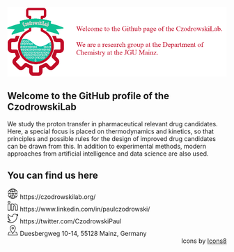<picture>
 <img alt="CzodrowskiLab Banner" src="./CzodrowskiLab_banner_gh_v2.png">
</picture>

## Welcome to the GitHub profile of the CzodrowskiLab
We study the proton transfer in pharmaceutical relevant drug candidates. Here, a special focus is placed on thermodynamics and kinetics, so that principles and possible rules for the design of improved drug candidates can be drawn from this. In addition to experimental methods, modern approaches from artificial intelligence and data science are also used.

## You can find us here
<div align="left">
 <picture>
 <source media="(prefers-color-scheme: dark)" srcset="./icons8-website-50-white.png" width="25px" height="25px">
 <source media="(prefers-color-scheme: light)" srcset="./icons8-website-50.png" width="25px" height="25px">
 <img alt="Website Logo" src="./icons8-website-50.png" width="25px" height="25px">
</picture> https://czodrowskilab.org/
</div>
<div align="left">
 <picture>
  <source media="(prefers-color-scheme: dark)" srcset="./icons8-linkedin-50-white.png" width="25px" height="25px">
  <source media="(prefers-color-scheme: light)" srcset="./icons8-linkedin-50.png" width="25px" height="25px">
  <img alt="Linkedin Logo" src="./icons8-linkedin-50.png" width="25px" height="25px">
 </picture> https://www.linkedin.com/in/paulczodrowski/
</div>
<div align="left">
 <picture>
  <source media="(prefers-color-scheme: dark)" srcset="./icons8-twitter-50-white.png" width="25px" height="25px">
  <source media="(prefers-color-scheme: light)" srcset="./icons8-twitter-50.png" width="25px" height="25px">
  <img alt="Twitter Logo" src="./icons8-twitter-50.png" width="25px" height="25px">
 </picture> https://twitter.com/CzodrowskiPaul
</div>

<div align="left">
 <picture>
  <source media="(prefers-color-scheme: dark)" srcset="./icons8-address-50-white.png" width="25px" height="25px">
  <source media="(prefers-color-scheme: light)" srcset="./icons8-address-50.png" width="25px" height="25px">
  <img alt="Address Logo" src="./icons8-address-50.png" width="25px" height="25px">
 </picture> Duesbergweg 10-14, 55128 Mainz, Germany
</div>

<div align="right">
  Icons by <a href="https://icons8.com" _target="blank">Icons8</a>
</div>
